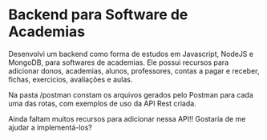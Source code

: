 # Backend para Software de Academias

Desenvolvi um backend como forma de estudos em Javascript, NodeJS e MongoDB, para softwares de academias. Ele possui recursos para adicionar donos, academias, alunos, professores, contas a pagar e receber, fichas, exercicios, avaliações e aulas.

Na pasta /postman constam os arquivos gerados pelo Postman para cada uma das rotas, com exemplos de uso da API Rest criada.

Ainda faltam muitos recursos para adicionar nessa API!! Gostaria de me ajudar a implementá-los?
